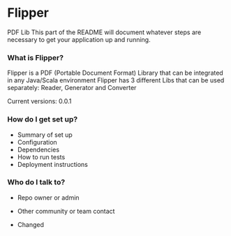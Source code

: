 # Flipper
PDF Lib
This part of the README will document whatever steps are necessary to get your application up and running.

### What is Flipper? ###

Flipper is a PDF (Portable Document Format) Library that can be integrated in any Java/Scala environment
Flipper has 3 different Libs that can be used separately: Reader, Generator and Converter 

Current versions: 0.0.1

### How do I get set up? ###

* Summary of set up
* Configuration
* Dependencies
* How to run tests
* Deployment instructions

### Who do I talk to? ###

* Repo owner or admin
* Other community or team contact

* Changed
